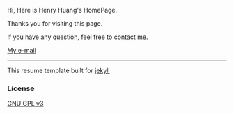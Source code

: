 Hi, Here is Henry Huang's HomePage.

Thanks you for visiting this page.

If you have any question, feel free to contact me.

[My e-mail](mailto:henry0726@hotmail.com)

-------------

This resume template built for [jekyll](http://ankitsultana.com)

### License

[GNU GPL v3](https://github.com/bk2dcradle/researcher/blob/gh-pages/LICENSE)
